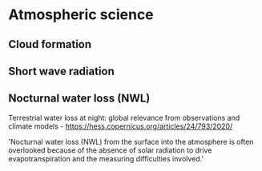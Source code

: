 # Atmospheric science

## Cloud formation

## Short wave radiation



## Nocturnal water loss (NWL)
Terrestrial water loss at night: global relevance from observations and climate models - https://hess.copernicus.org/articles/24/793/2020/

'Nocturnal water loss (NWL) from the surface into the atmosphere is often overlooked because of the absence of solar radiation to drive evapotranspiration and the measuring difficulties involved.'